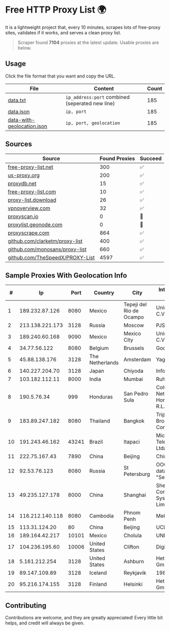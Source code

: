 
# Free HTTP Proxy List 🌍

It is a lightweight project that, every 10 minutes, scrapes lots of free-proxy sites, validates if it works, and serves a clean proxy list.


> Scraper found **7104** proxies at the latest update. Usable proxies are below.

## Usage

Click the file format that you want and copy the URL.


|File|Content|Count|
|----|-------|-----|
|[data.txt](https://raw.githubusercontent.com/themiralay/Proxy-List-World/master/data.txt)|`ip_address:port` combined (seperated new line)|185|
|[data.json](https://raw.githubusercontent.com/themiralay/Proxy-List-World/master/data.json)|`ip, port`|185|
|[data-with-geolocation.json](https://raw.githubusercontent.com/themiralay/Proxy-List-World/master/data-with-geolocation.json)|`ip, port, geolocation`|185|

## Sources

|Source|Found Proxies|Succeed|
|------|-------------|-------|
|[free-proxy-list.net](https://free-proxy-list.net)|300|✅|
|[us-proxy.org](https://www.us-proxy.org)|200|✅|
|[proxydb.net](http://proxydb.net)|15|✅|
|[free-proxy-list.com](https://free-proxy-list.com/?page=&port=&type%5B%5D=http&type%5B%5D=https&up_time=0&search=Search)|10|✅|
|[proxy-list.download](https://www.proxy-list.download/HTTP)|26|✅|
|[vpnoverview.com](https://vpnoverview.com/privacy/anonymous-browsing/free-proxy-servers)|32|✅|
|[proxyscan.io](https://www.proxyscan.io)|0|🚫|
|[proxylist.geonode.com](https://proxylist.geonode.com/api/proxy-list?limit=300&page=1&sort_by=lastChecked&sort_type=desc&protocols=http,https)|0|🚫|
|[proxyscrape.com](https://api.proxyscrape.com/v2/?request=displayproxies&protocol=http&timeout=10000&country=all&ssl=all&anonymity=all)|864|✅|
|[github.com/clarketm/proxy-list](https://raw.githubusercontent.com/clarketm/proxy-list/master/proxy-list-raw.txt)|400|✅|
|[github.com/monosans/proxy-list](https://raw.githubusercontent.com/monosans/proxy-list/main/proxies/http.txt)|660|✅|
|[github.com/TheSpeedX/PROXY-List](https://raw.githubusercontent.com/TheSpeedX/PROXY-List/master/http.txt)|4597|✅|


## Sample Proxies With Geolocation Info

|#|Ip|Port|Country|City|Internet Service Provider|
|-|--|----|-------|----|-------------------------|
|1|189.232.87.126|8080|Mexico|Tepeji del Rio de Ocampo|Uninet S.A. de C.V.|
|2|213.138.221.173|3128|Russia|Moscow|PJSC MegaFon|
|3|189.240.60.168|9090|Mexico|Mexico City|Uninet S.A. de C.V.|
|4|34.77.56.122|8080|Belgium|Brussels|Google LLC|
|5|45.88.138.176|3128|The Netherlands|Amsterdam|Yaglom Labs Ltd|
|6|140.227.204.70|3128|Japan|Chiyoda|InfoSphere|
|7|103.182.112.11|8000|India|Mumbai|Ruhi Infotech|
|8|190.5.76.34|999|Honduras|San Pedro Sula|Columbus Networks de Honduras S. de R.L.|
|9|183.89.247.182|8080|Thailand|Bangkok|Triple T Broadband Public Company Limited|
|10|191.243.46.162|43241|Brazil|Itapaci|Microturbo Telecomunicacoes Ltda-me|
|11|222.75.167.43|7890|China|Beijing|Chinanet|
|12|92.53.76.123|8080|Russia|St Petersburg|OOO "Network of data-centers "Selectel"|
|13|49.235.127.178|8000|China|Shanghai|Shenzhen Tencent Computer Systems Company Limited|
|14|116.212.140.118|8080|Cambodia|Phnom Penh|MekongNet|
|15|113.31.124.20|80|China|Beijing|UCLOUD|
|16|189.164.42.217|10101|Mexico|Cholula|UNINET|
|17|104.236.195.60|10006|United States|Clifton|DigitalOcean, LLC|
|18|5.161.212.254|3128|United States|Ashburn|Hetzner Online GmbH|
|19|89.147.109.89|3128|Iceland|Reykjavik|1984 ehf|
|20|95.216.174.155|3128|Finland|Helsinki|Hetzner Online GmbH|



## Contributing

Contributions are welcome, and they are greatly appreciated! Every
little bit helps, and credit will always be given.

